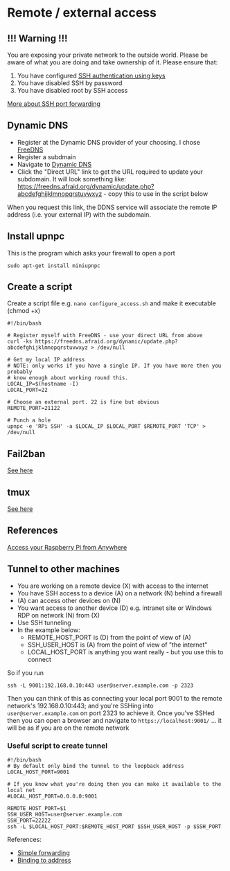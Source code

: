 # Remote / external access

## !!! Warning !!!
You are exposing your private network to the outside world. Please be aware of what you are doing
and take ownership of it. Please ensure that:

1. You have configured [SSH authentication using keys](../linux/ssh-keygen.ssh)
1. You have disabled SSH by password
1. You have disabled root by SSH access

[More about SSH port forwarding](http://blog.trackets.com/2014/05/17/ssh-tunnel-local-and-remote-port-forwarding-explained-with-examples.html)

## Dynamic DNS
* Register at the Dynamic DNS provider of your choosing. I chose [FreeDNS](https://freedns.afraid.org/)
* Register a subdmain
* Navigate to [Dynamic DNS](https://freedns.afraid.org/dynamic/)
* Click the "Direct URL" link to get the URL required to update your subdomain. It will look something like: https://freedns.afraid.org/dynamic/update.php?abcdefghijklmnopqrstuvwxyz - copy this to use in the script below

When you request this link, the DDNS service will associate the remote IP address (i.e. your external IP) with the subdomain.

## Install upnpc
This is the program which asks your firewall to open a port
```
sudo apt-get install miniupnpc
```

## Create a script
Create a script file e.g. `nano configure_access.sh` and make it executable (chmod +x)
```
#!/bin/bash

# Register myself with FreeDNS - use your direct URL from above
curl -ks https://freedns.afraid.org/dynamic/update.php?abcdefghijklmnopqrstuvwxyz > /dev/null

# Get my local IP address
# NOTE: only works if you have a single IP. If you have more then you probably
# know enough about working round this.
LOCAL_IP=$(hostname -I)
LOCAL_PORT=22

# Choose an external port. 22 is fine but obvious
REMOTE_PORT=21122

# Punch a hole
upnpc -e 'RPi SSH' -a $LOCAL_IP $LOCAL_PORT $REMOTE_PORT 'TCP' > /dev/null
```

## Fail2ban
[See here](fail2ban.md)

## tmux
[See here](tmux.md)

## References
[Access your Raspberry Pi from Anywhere](https://pavelfatin.com/access-your-raspberry-pi-from-anywhere/)

## Tunnel to other machines
* You are working on a remote device (X) with access to the internet
* You have SSH access to a device (A) on a network (N) behind a firewall
* (A) can access other devices on (N)
* You want access to another device (D) e.g. intranet site or Windows RDP on network (N) from (X)
* Use SSH tunneling
* In the example below:
    * REMOTE_HOST_PORT is (D) from the point of view of (A)
    * SSH_USER_HOST is (A) from the point of view of "the internet"
    * LOCAL_HOST_PORT is anything you want really - but you use this to connect

So if you run
```
ssh -L 9001:192.168.0.10:443 user@server.example.com -p 2323
```

Then you can think of this as connecting your local port 9001 to the remote network's 192.168.0.10:443; and you're SSHing into `user@server.example.com` on port 2323 to achieve it. Once you've SSHed then you can open a browser and navigate to `https://localhost:9001/` ... it will be as if you are on the remote network

### Useful script to create tunnel 
```
#!/bin/bash
# By default only bind the tunnel to the loopback address
LOCAL_HOST_PORT=9001

# If you know what you're doing then you can make it available to the local net
#LOCAL_HOST_PORT=0.0.0.0:9001

REMOTE_HOST_PORT=$1
SSH_USER_HOST=user@server.example.com
SSH_PORT=22222
ssh -L $LOCAL_HOST_PORT:$REMOTE_HOST_PORT $SSH_USER_HOST -p $SSH_PORT
```
References:
* [Simple forwarding](https://serverfault.com/a/214847)
* [Binding to address](https://superuser.com/a/591963/682739)
